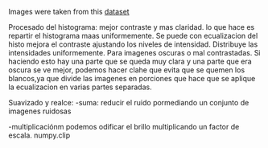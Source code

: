 Images were taken from this [dataset](https://www.kaggle.com/datasets/soumikrakshit/dark-face-dataset)


Procesado del histograma: 
mejor contraste y mas claridad. lo que hace es repartir el histograma maas uniformemente.
Se puede con ecualizacion del histo mejora el contraste ajustando los niveles de intensidad. Distribuye las intensidades uniformemente. Para imagenes oscuras o mal contrastadas. Si haciendo esto hay una parte que se queda muy clara y una parte que era oscura se ve mejor, podemos hacer clahe que evita que se quemen los blancos,ya que divide las imagenes en porciones que hace que se aplique la ecualizacion en varias partes separadas.

Suavizado y realce:
-suma: reducir el ruido pormediando un conjunto de imagenes ruidosas

-multiplicaciónm podemos odificar el brillo multiplicando un factor de escala. numpy.clip